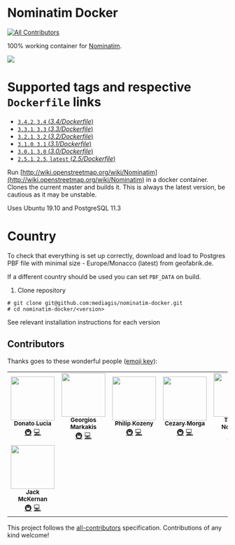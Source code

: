# Nominatim Docker
[![All Contributors](https://img.shields.io/badge/all_contributors-3-orange.svg?style=flat-square)](#contributors)

100% working container for [Nominatim](https://github.com/openstreetmap/Nominatim).

[![](https://images.microbadger.com/badges/image/mediagis/nominatim.svg)](https://microbadger.com/images/mediagis/nominatim "Get your own image badge on microbadger.com")
# Supported tags and respective `Dockerfile` links #

- [`3.4.2`, `3.4`  (*3.4/Dockerfile*)](https://github.com/mediagis/nominatim-docker/tree/master/3.4)
- [`3.3.1`, `3.3`  (*3.3/Dockerfile*)](https://github.com/mediagis/nominatim-docker/tree/master/3.3)
- [`3.2.1`, `3.2`  (*3.2/Dockerfile*)](https://github.com/mediagis/nominatim-docker/tree/master/3.2)
- [`3.1.0`, `3.1`  (*3.1/Dockerfile*)](https://github.com/mediagis/nominatim-docker/tree/master/3.1)
- [`3.0.1`, `3.0`  (*3.0/Dockerfile*)](https://github.com/mediagis/nominatim-docker/tree/master/3.0)
- [`2.5.1`, `2.5`, `latest`  (*2.5/Dockerfile*)](https://github.com/mediagis/nominatim-docker/tree/master/2.5)

Run [http://wiki.openstreetmap.org/wiki/Nominatim](http://wiki.openstreetmap.org/wiki/Nominatim) in a docker container. Clones the current master and builds it. This is always the latest version, be cautious as it may be unstable.

Uses Ubuntu 19.10 and PostgreSQL 11.3

# Country
To check that everything is set up correctly, download and load to Postgres PBF file with minimal size - Europe/Monacco (latest) from geofabrik.de.

If a different country should be used you can set `PBF_DATA` on build.

1. Clone repository

  ```
  # git clone git@github.com:mediagis/nominatim-docker.git
  # cd nominatim-docker/<version>
  ```
See relevant installation instructions for each version

## Contributors

Thanks goes to these wonderful people ([emoji key](https://allcontributors.org/docs/en/emoji-key)):

<!-- ALL-CONTRIBUTORS-LIST:START - Do not remove or modify this section -->
<!-- prettier-ignore-start -->
<!-- markdownlint-disable -->
<table>
  <tr>
    <td align="center"><a href="https://github.com/dlucia"><img src="https://avatars3.githubusercontent.com/u/1665623?v=4" width="100px;" alt=""/><br /><sub><b>Donato Lucia</b></sub></a><br /><a href="#infra-dlucia" title="Infrastructure (Hosting, Build-Tools, etc)">🚇</a> <a href="https://github.com/mediagis/nominatim-docker/commits?author=dlucia" title="Code">💻</a></td>
    <td align="center"><a href="https://github.com/geomark"><img src="https://avatars1.githubusercontent.com/u/1500692?v=4" width="100px;" alt=""/><br /><sub><b>Georgios Markakis</b></sub></a><br /><a href="#infra-geomark" title="Infrastructure (Hosting, Build-Tools, etc)">🚇</a> <a href="https://github.com/mediagis/nominatim-docker/commits?author=geomark" title="Code">💻</a></td>
    <td align="center"><a href="http://www.symvaro.com"><img src="https://avatars1.githubusercontent.com/u/16721635?v=4" width="100px;" alt=""/><br /><sub><b>Philip Kozeny</b></sub></a><br /><a href="#infra-philipkozeny" title="Infrastructure (Hosting, Build-Tools, etc)">🚇</a> <a href="https://github.com/mediagis/nominatim-docker/commits?author=philipkozeny" title="Code">💻</a></td>
    <td align="center"><a href="http://www.therek.net/"><img src="https://avatars2.githubusercontent.com/u/89052?v=4" width="100px;" alt=""/><br /><sub><b>Cezary Morga</b></sub></a><br /><a href="#infra-therek" title="Infrastructure (Hosting, Build-Tools, etc)">🚇</a> <a href="https://github.com/mediagis/nominatim-docker/commits?author=therek" title="Code">💻</a></td>
    <td align="center"><a href="https://github.com/thomasnordquist"><img src="https://avatars0.githubusercontent.com/u/7721625?v=4" width="100px;" alt=""/><br /><sub><b>Thomas Nordquist</b></sub></a><br /><a href="#infra-thomasnordquist" title="Infrastructure (Hosting, Build-Tools, etc)">🚇</a> <a href="https://github.com/mediagis/nominatim-docker/commits?author=thomasnordquist" title="Code">💻</a></td>
    <td align="center"><a href="https://keybase.io/davkorss"><img src="https://avatars0.githubusercontent.com/u/5597595?v=4" width="100px;" alt=""/><br /><sub><b>Andrey Ruíz</b></sub></a><br /><a href="https://github.com/mediagis/nominatim-docker/commits?author=davkorss" title="Documentation">📖</a></td>
    <td align="center"><a href="https://github.com/UntitleDude"><img src="https://avatars2.githubusercontent.com/u/14983691?v=4" width="100px;" alt=""/><br /><sub><b>UntitleDude</b></sub></a><br /><a href="#infra-UntitleDude" title="Infrastructure (Hosting, Build-Tools, etc)">🚇</a> <a href="https://github.com/mediagis/nominatim-docker/commits?author=UntitleDude" title="Code">💻</a></td>
  </tr>
  <tr>
    <td align="center"><a href="https://www.linkedin.com/in/jmcker"><img src="https://avatars3.githubusercontent.com/u/25001741?v=4" width="100px;" alt=""/><br /><sub><b>Jack McKernan</b></sub></a><br /><a href="#infra-jmcker" title="Infrastructure (Hosting, Build-Tools, etc)">🚇</a> <a href="https://github.com/mediagis/nominatim-docker/commits?author=jmcker" title="Code">💻</a></td>
  </tr>
</table>

<!-- markdownlint-enable -->
<!-- prettier-ignore-end -->
<!-- ALL-CONTRIBUTORS-LIST:END -->

This project follows the [all-contributors](https://github.com/all-contributors/all-contributors) specification. Contributions of any kind welcome!
